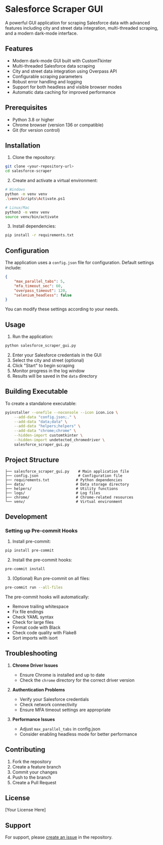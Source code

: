 # Salesforce Scraper GUI

A powerful GUI application for scraping Salesforce data with advanced features including city and street data integration, multi-threaded scraping, and a modern dark-mode interface.

## Features

- Modern dark-mode GUI built with CustomTkinter
- Multi-threaded Salesforce data scraping
- City and street data integration using Overpass API
- Configurable scraping parameters
- Robust error handling and logging
- Support for both headless and visible browser modes
- Automatic data caching for improved performance

## Prerequisites

- Python 3.8 or higher
- Chrome browser (version 136 or compatible)
- Git (for version control)

## Installation

1. Clone the repository:
```bash
git clone <your-repository-url>
cd salesforce-scraper
```

2. Create and activate a virtual environment:
```bash
# Windows
python -m venv venv
.\venv\Scripts\Activate.ps1

# Linux/Mac
python3 -m venv venv
source venv/bin/activate
```

3. Install dependencies:
```bash
pip install -r requirements.txt
```

## Configuration

The application uses a `config.json` file for configuration. Default settings include:

```json
{
    "max_parallel_tabs": 5,
    "mfa_timeout_sec": 60,
    "overpass_timeout": 120,
    "selenium_headless": false
}
```

You can modify these settings according to your needs.

## Usage

1. Run the application:
```bash
python salesforce_scraper_gui.py
```

2. Enter your Salesforce credentials in the GUI
3. Select the city and street (optional)
4. Click "Start" to begin scraping
5. Monitor progress in the log window
6. Results will be saved in the `data` directory

## Building Executable

To create a standalone executable:

```bash
pyinstaller --onefile --noconsole --icon icon.ico \
    --add-data "config.json;." \
    --add-data "data;data" \
    --add-data "helpers;helpers" \
    --add-data "chrome;chrome" \
    --hidden-import customtkinter \
    --hidden-import undetected_chromedriver \
    salesforce_scraper_gui.py
```

## Project Structure

```
├── salesforce_scraper_gui.py    # Main application file
├── config.json                  # Configuration file
├── requirements.txt            # Python dependencies
├── data/                       # Data storage directory
├── helpers/                    # Utility functions
├── logs/                       # Log files
├── chrome/                     # Chrome-related resources
└── venv/                       # Virtual environment
```

## Development

### Setting up Pre-commit Hooks

1. Install pre-commit:
```bash
pip install pre-commit
```

2. Install the pre-commit hooks:
```bash
pre-commit install
```

3. (Optional) Run pre-commit on all files:
```bash
pre-commit run --all-files
```

The pre-commit hooks will automatically:
- Remove trailing whitespace
- Fix file endings
- Check YAML syntax
- Check for large files
- Format code with Black
- Check code quality with Flake8
- Sort imports with isort

## Troubleshooting

1. **Chrome Driver Issues**
   - Ensure Chrome is installed and up to date
   - Check the `chrome` directory for the correct driver version

2. **Authentication Problems**
   - Verify your Salesforce credentials
   - Check network connectivity
   - Ensure MFA timeout settings are appropriate

3. **Performance Issues**
   - Adjust `max_parallel_tabs` in config.json
   - Consider enabling headless mode for better performance

## Contributing

1. Fork the repository
2. Create a feature branch
3. Commit your changes
4. Push to the branch
5. Create a Pull Request

## License

[Your License Here]

## Support

For support, please [create an issue](your-repository-issues-url) in the repository.
